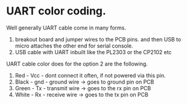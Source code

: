 # UART color coding.

Well generally UART cable come in many forms.

1. breakout board and jumper wires to the PCB pins. and then USB to micro attaches the other end for serial console.
2. USB cable with UART inbuilt like the PL2303 or the CP2102 etc

UART cable color does for the option 2 are the following.

1. Red - Vcc - dont connect it often, if not powered via this pin.
2. Black - gnd - ground wire -> goes to ground  pin on PCB
3. Green - Tx - transmit wire -> goes to the rx pin on PCB
4. White - Rx - receive wire -> goes to the tx pin on PCB

